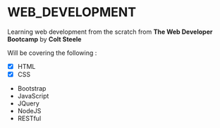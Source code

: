 # WEB_DEVELOPMENT
Learning web development from the scratch from __The Web Developer Bootcamp__ by __Colt Steele__

Will be covering the following :
- [x] HTML
- [x] CSS
* Bootstrap
* JavaScript
* JQuery
* NodeJS
* RESTful
